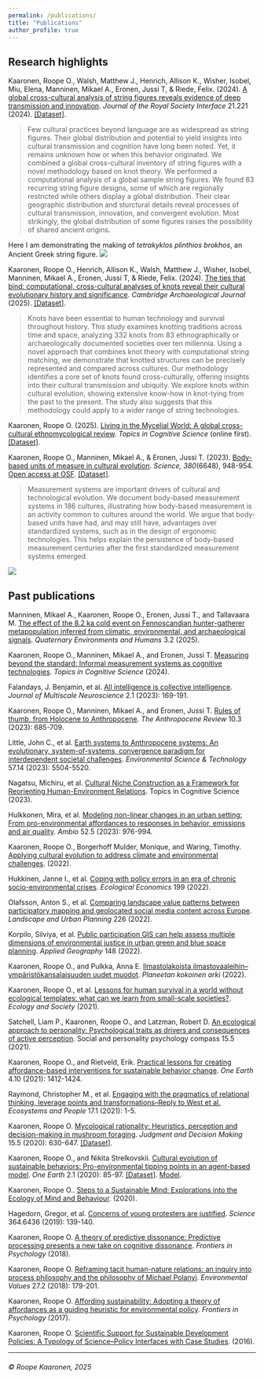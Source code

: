 ```yaml
---
permalink: /publications/
title: "Publications"
author_profile: true
---
```



## Research highlights

Kaaronen, Roope O., Walsh, Matthew J., Henrich, Allison K., Wisher, Isobel, Miu, Elena, Manninen, Mikael A., Eronen, Jussi T, & Riede, Felix. (2024). [A global cross-cultural analysis of string figures reveals evidence of deep transmission and innovation](https://doi.org/10.1098/rsif.2024.0673). _Journal of the Royal Society Interface_ 21.221 (2024). [[Dataset]](https://osf.io/skzvp/).

> Few cultural practices beyond language are as widespread as string figures. Their global distribution and potential to yield insights into cultural transmission and cognition have long been noted. Yet, it remains unknown how or when this behavior originated. We combined a global cross-cultural inventory of string figures with a novel methodology based on knot theory. We performed a computational analysis of a global sample string figures. We found 83 recurring string figure designs, some of which are regionally restricted while others display a global distribution. Their clear geographic distribution and sturctural details reveal processes of cultural transmission, innovation, and convergent evolution. Most strikingly, the global distribution of some figures raises the possibility of shared ancient origins.

Here I am demonstrating the making of _tetrakyklos plinthios brokhos_, an Ancient Greek string figure.
![](https://lh3.googleusercontent.com/d/1YWodM58sccedO5MhJGWgO2jnyXcjcf8k)

Kaaronen, Roope O., Henrich, Allison K., Walsh, Matthew J., Wisher, Isobel, Manninen, Mikael A., Eronen, Jussi T, & Riede, Felix. (2024). [The ties that bind: computational, cross-cultural analyses of knots reveal their cultural evolutionary history and significance](https://doi.org/10.1017/S0959774325000071). _Cambridge Archaeological Journal_ (2025). [[Dataset]](https://osf.io/nj423/).

> Knots have been essential to human technology and survival throughout history. This study examines knotting traditions across time and space, analyzing 332 knots from 83 ethnographically or archaeologically documented societies over ten millennia. Using a novel approach that combines knot theory with computational string matching, we demonstrate that knotted structures can be precisely represented and compared across cultures. Our methodology identifies a core set of knots found cross-culturally, offering insights into their cultural transmission and ubiquity. We explore knots within cultural evolution, showing extensive know-how in knot-tying from the past to the present. The study also suggests that this methodology could apply to a wider range of string technologies.

Kaaronen, Roope O. (2025). [Living in the Mycelial World: A global cross-cultural ethnomycological review](https://doi.org/10.1111/tops.70003). _Topics in Cognitive Science_ (online first). [[Dataset]](http://doi.org/10.17605/OSF.IO/5B8QR).

Kaaronen, Roope O., Manninen, Mikael A., & Eronen, Jussi T. (2023). [Body-based units of measure in cultural evolution](https://doi.org/10.1126/science.adf1936). _Science, 380_(6648), 948-954. [Open access at OSF](https://osf.io/rjde7/). [[Dataset]](https://osf.io/fegvr/).

> Measurement systems are important drivers of cultural and technological evolution. We document body-based measurement systems in 186 cultures, illustrating how body-based measurement is an activity common to cultures around the world. We argue that body-based units have had, and may still have, advantages over standardized systems, such as in the design of ergonomic technologies. This helps explain the persistence of body-based measurement centuries after the first standardized measurement systems emerged.

![](https://www.srf.ch/static/cms/images/1280w/84a00a.webp)

## Past publications

Manninen, Mikael A., Kaaronen, Roope O., Eronen, Jussi T., and Tallavaara M. [The effect of the 8.2 ka cold event on Fennoscandian hunter-gatherer metapopulation inferred from climatic, environmental, and archaeological signals](https://doi.org/10.1016/j.qeh.2025.100065). _Quaternary Environments and Humans_ 3.2 (2025).

Kaaronen, Roope O., Manninen, Mikael A., and Eronen, Jussi T. [Measuring beyond the standard: Informal measurement systems as cognitive technologies](https://doi.org/10.1111/tops.127705). _Topics in Cognitive Science_ (2024).

Falandays, J. Benjamin, et al. [All intelligence is collective intelligence](https://pure.mpg.de/rest/items/item_3514481/component/file_3514482/content). _Journal of Multiscale Neuroscience_ 2.1 (2023): 169-191.

Kaaronen, Roope O., Manninen, Mikael A., and Eronen, Jussi T. [Rules of thumb, from Holocene to Anthropocene](https://doi.org/10.1177/20530196221149105). _The Anthropocene Review_ 10.3 (2023): 685-709.

Little, John C., et al. [Earth systems to Anthropocene systems: An evolutionary, system-of-systems, convergence paradigm for interdependent societal challenges](https://pubs.acs.org/doi/10.1021/acs.est.2c06203). _Environmental Science & Technology_ 57.14 (2023): 5504-5520.

Nagatsu, Michiru, et al. [Cultural Niche Construction as a Framework for Reorienting Human-Environment Relations](https://doi.org/10.1111/tops.12674). Topics in Cognitive Science (2023).

Hulkkonen, Mira, et al. [Modeling non-linear changes in an urban setting: From pro-environmental affordances to responses in behavior, emissions and air quality](https://link.springer.com/article/10.1007/s13280-022-01827-8). _Ambio_ 52.5 (2023): 976-994.

Kaaronen, Roope O., Borgerhoff Mulder, Monique, and Waring, Timothy. [Applying cultural evolution to address climate and environmental challenges](https://osf.io/u7hvj/download). (2022).

Hukkinen, Janne I., et al. [Coping with policy errors in an era of chronic socio-environmental crises](https://www.sciencedirect.com/science/article/pii/S0921800922001513). _Ecological Economics_ 199 (2022).

Olafsson, Anton S., et al. [Comparing landscape value patterns between participatory mapping and geolocated social media content across Europe](https://www.sciencedirect.com/science/article/pii/S0169204622001608). _Landscape and Urban Planning_ 226 (2022).

Korpilo, Silviya, et al. [Public participation GIS can help assess multiple dimensions of environmental justice in urban green and blue space planning](https://www.sciencedirect.com/science/article/pii/S0143622822001655?casa_token=02fcra5671wAAAAA:2qQmefckfd92rJui_S7eQazfiXPhPMmoO25iXHNA18I71EftreWXVWrHZbURX4kNuIckSn6z). _Applied Geography_ 148 (2022).

Kaaronen, Roope O., and Pulkka, Anna E. [Ilmastolakoista ilmastovaaleihin–ympäristökansalaisuuden uudet muodot](https://helda.helsinki.fi/bitstream/handle/10138/354792/Kaaronen_R_Pulkka_A_Ilmastolakoista_ilmastovaaleihin.pdf?sequence=1). _Planeetan kokoinen arki_ (2022).

Kaaronen, Roope O., et al. [Lessons for human survival in a world without ecological templates: what can we learn from small-scale societies?](https://helda.helsinki.fi/handle/10138/333348). _Ecology and Society_ (2021).

Satchell, Liam P., Kaaronen, Roope O., and Latzman, Robert D. [An ecological approach to personality: Psychological traits as drivers and consequences of active perception](https://compass.onlinelibrary.wiley.com/doi/full/10.1111/spc3.12595). Social and personality psychology compass 15.5 (2021).

Kaaronen, Roope O., and Rietveld, Erik. [Practical lessons for creating affordance-based interventions for sustainable behavior change](https://www.cell.com/one-earth/pdf/S2590-3322(21)00535-2.pdf). _One Earth_ 4.10 (2021): 1412-1424.

Raymond, Christopher M., et al. [Engaging with the pragmatics of relational thinking, leverage points and transformations–Reply to West et al.](https://www.tandfonline.com/doi/abs/10.1080/26395916.2020.1867645) _Ecosystems and People_ 17.1 (2021): 1-5.

Kaaronen, Roope O. [Mycological rationality: Heuristics, perception and decision-making in mushroom foraging](https://doi.org/10.1017/S1930297500007841). _Judgment and Decision Making_ 15.5 (2020): 630-647. [[Dataset]](https://osf.io/rafke/).

Kaaronen, Roope O., and Nikita Strelkovskii. [Cultural evolution of sustainable behaviors: Pro-environmental tipping points in an agent-based model](https://doi.org/10.1016/j.oneear.2020.01.003). _One Earth_ 2.1 (2020): 85-97. [[Dataset]](https://osf.io/xqams/). [Model](https://doi.org/10.31234/osf.io/w6dpa).

Kaaronen, Roope O.. [Steps to a Sustainable Mind: Explorations into the Ecology of Mind and Behaviour](http://urn.fi/URN:ISBN:978-951-51-6304-2). (2020).

Hagedorn, Gregor, et al. [Concerns of young protesters are justified](https://doi.org/10.1126/science.aax3807). _Science_ 364.6436 (2019): 139-140.

Kaaronen, Roope O. [A theory of predictive dissonance: Predictive processing presents a new take on cognitive dissonance](https://www.frontiersin.org/articles/10.3389/fpsyg.2018.02218/full). _Frontiers in Psychology_ (2018).

Kaaronen, Roope O. [Reframing tacit human-nature relations: an inquiry into process philosophy and the philosophy of Michael Polanyi](https://helda.helsinki.fi/bitstream/handle/10138/233395/1203_Kaaronen.pdf?sequence=1). _Environmental Values_ 27.2 (2018): 179-201.

Kaaronen, Roope O. [Affording sustainability: Adopting a theory of affordances as a guiding heuristic for environmental policy](https://www.frontiersin.org/articles/10.3389/fpsyg.2017.01974/full). _Frontiers in Psychology_ (2017).

Kaaronen, Roope O. [Scientific Support for Sustainable Development Policies: A Typology of Science–Policy Interfaces with Case Studies](https://media.sitra.fi/2017/02/28142637/Selvityksia118.pdf). (2016).




***
###### © Roope Kaaronen, 2025